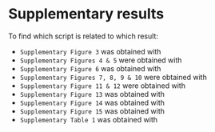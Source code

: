 # Supplementary results

To find which script is related to which result:

 - `Supplementary Figure 3` was obtained with
 - `Supplementary Figures 4 & 5` were obtained with
 - `Supplementary Figure 6` was obtained with
 - `Supplementary Figures 7, 8, 9 & 10` were obtained with
 - `Supplementary Figure 11 & 12` were obtained with
 - `Supplementary Figure 13` was obtained with
 - `Supplementary Figure 14` was obtained with
 - `Supplementary Figure 15` was obtained with
 - `Supplementary Table 1` was obtained with 
